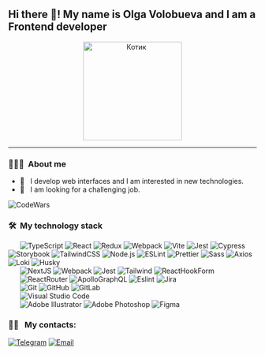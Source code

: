 
<h2> Hi there 👋! My name is Olga Volobueva and I am a Frontend developer</h2>

<div>
   <div id="gif" align="center">
   <img src="https://i.gifer.com/origin/ff/ff88888459f390b30438e162769be571_w200.webp" alt="Котик" width="200" height="200"/>
   </div>
</div>

---

<div>
    <h3> 👨🏻‍💻 &nbsp;About me</h3>
   
   - 🤔 &nbsp; I develop web interfaces and I am interested in new technologies.
   - 💼 &nbsp; I am looking for a challenging job.
</div>

![CodeWars](https://www.codewars.com/users/OlgaVol/badges/large)

<h3> 🛠 &nbsp;My technology stack</h3>

<div>
   &nbsp; &nbsp; &nbsp; <img src="https://img.shields.io/badge/TypeScript-%23007ACC.svg?style=for-the-badge&logo=typescript&logoColor=white" alt="TypeScript"/>
   <img src="https://img.shields.io/badge/React-%2361DAFB.svg?style=for-the-badge&logo=react&logoColor=black" alt="React"/>
   <img src="https://img.shields.io/badge/Redux-%23593D88.svg?style=for-the-badge&logo=redux&logoColor=white" alt="Redux"/>
   <img src="https://img.shields.io/badge/Webpack-%238DD6F9.svg?style=for-the-badge&logo=webpack&logoColor=black" alt="Webpack"/>
   <img src="https://img.shields.io/badge/Vite-%646CFF.svg?style=for-the-badge&logo=vite&logoColor=white" alt="Vite"/>
   <img src="https://img.shields.io/badge/Jest-%23C21325.svg?style=for-the-badge&logo=jest&logoColor=white" alt="Jest"/>
   <img src="https://img.shields.io/badge/Cypress-%2317202C.svg?style=for-the-badge&logo=cypress&logoColor=white" alt="Cypress"/>
   <img src="https://img.shields.io/badge/Storybook-%23FF4785.svg?style=for-the-badge&logo=storybook&logoColor=white" alt="Storybook"/>
   <img src="https://img.shields.io/badge/TailwindCSS-%2338B2AC.svg?style=for-the-badge&logo=tailwind-css&logoColor=white" alt="TailwindCSS"/>
   <img src="https://img.shields.io/badge/Node.js-%23339933.svg?style=for-the-badge&logo=node.js&logoColor=white" alt="Node.js"/>
   <img src="https://img.shields.io/badge/ESLint-%234B3263.svg?style=for-the-badge&logo=eslint&logoColor=white" alt="ESLint"/>
   <img src="https://img.shields.io/badge/Prettier-%23F7B93E.svg?style=for-the-badge&logo=prettier&logoColor=black" alt="Prettier"/>
   <img src="https://img.shields.io/badge/Sass-%23CC6699.svg?style=for-the-badge&logo=sass&logoColor=white" alt="Sass"/>
   <img src="https://img.shields.io/badge/Axios-%235A29E4.svg?style=for-the-badge&logo=axios&logoColor=white" alt="Axios"/>
   <img src="https://img.shields.io/badge/Loki-%23000000.svg?style=for-the-badge&logo=loki&logoColor=white" alt="Loki"/>
   <img src="https://img.shields.io/badge/Husky-%233C3C3C.svg?style=for-the-badge&logo=husky&logoColor=white" alt="Husky"/>
</div>
<div>
   &nbsp; &nbsp; &nbsp; <img src="https://img.shields.io/badge/Next-black?style=for-the-badge&logo=next.js&logoColor=white" alt="NextJS"/>
   <img src="https://img.shields.io/badge/webpack-%238DD6F9.svg?style=for-the-badge&logo=webpack&logoColor=black" alt="Webpack"/>
   <img src="https://img.shields.io/badge/-jest-%23C21325?style=for-the-badge&logo=jest&logoColor=white" alt="Jest"/> 
   <img src="https://img.shields.io/badge/tailwindcss-%2338B2AC.svg?style=for-the-badge&logo=tailwind-css&logoColor=white" alt="Tailwind"/>
   <img src="https://img.shields.io/badge/React%20Hook%20Form-%23EC5990.svg?style=for-the-badge&logo=reacthookform&logoColor=white" alt="ReactHookForm"/>
</div>
<div>
   &nbsp; &nbsp; &nbsp; <img src="https://img.shields.io/badge/React_Router-CA4245?style=for-the-badge&logo=react-router&logoColor=white" alt="ReactRouter"/>
   <img src="https://img.shields.io/badge/-ApolloGraphQL-311C87?style=for-the-badge&logo=apollo-graphql" alt="ApolloGraphQL"/>
   <img src="https://img.shields.io/badge/ESLint-4B3263?style=for-the-badge&logo=eslint&logoColor=white" alt="Eslint"/>
   <img src="https://img.shields.io/badge/jira-%230A0FFF.svg?style=for-the-badge&logo=jira&logoColor=white" alt="Jira"/>
   <omg src="https://img.shields.io/badge/Postman-FF6C37?style=for-the-badge&logo=postman&logoColor=white" alt="Postman"/>
</div>   
<div>
  &nbsp; &nbsp; &nbsp; <img src="https://img.shields.io/badge/git-%23F05033.svg?style=for-the-badge&logo=git&logoColor=white" alt="Git"/>
  <img src="https://img.shields.io/badge/github-%23121011.svg?style=for-the-badge&logo=github&logoColor=white" alt="GitHub"/>
  <img src="https://img.shields.io/badge/gitlab-%23181717.svg?style=for-the-badge&logo=gitlab&logoColor=white" alt="GitLab"/>
  </div>
<div>
<div>
  &nbsp; &nbsp; &nbsp; <img src="https://img.shields.io/badge/Visual%20Studio%20Code-0078d7.svg?style=for-the-badge&logo=visual-studio-code&logoColor=white" alt="Visual Studio Code"/>
</div>
<div>
  &nbsp; &nbsp; &nbsp; <img src="https://img.shields.io/badge/adobe%20illustrator-%23FF9A00.svg?style=for-the-badge&logo=adobe%20illustrator&logoColor=white" alt="Adobe Illustrator"/>
  <img src="https://img.shields.io/badge/adobe%20photoshop-%2331A8FF.svg?style=for-the-badge&logo=adobe%20photoshop&logoColor=white" alt="Adobe Photoshop"/>
   <img src="https://img.shields.io/badge/figma-%23F24E1E.svg?style=for-the-badge&logo=figma&logoColor=white" alt="Figma"/>
</div>

<h3> 🤝🏻 &nbsp; My contacts: </h3>

<p align="left">
<a href="https://t.me/OlgaV_Volobueva"><img alt="Telegram" src="https://img.shields.io/badge/-OlgaVolobueva-blue"></a>
<a href="mailto:avsingh@umass.edu"><img alt="Email" src="https://img.shields.io/badge/Email-olvik1605@gmail.com-blue?style=flat-square&logo=gmail"></a>
</p>

